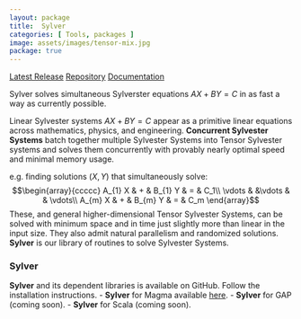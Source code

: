 ```yaml
---
layout: package
title:  Sylver
categories: [ Tools, packages ]
image: assets/images/tensor-mix.jpg
package: true
---
```


[Latest Release](https://github.com/thetensor-space/Sylver/releases/latest)
[Repository](https://github.com/thetensor-space/Sylver/)
[Documentation](https://github.com/thetensor-space/Sylver)


Sylver solves simultaneous Sylverster equations $AX+BY=C$ in as fast a way as currently possible.

Linear Sylvester systems $AX+BY=C$ appear as a primitive linear equations across mathematics, physics, and engineering.  **Concurrent Sylvester Systems**  batch together multiple Sylvester Systems into Tensor Sylvester systems and solves them concurrently with provably nearly optimal speed and minimal memory usage.

e.g. finding solutions $(X,Y)$ that simultaneously solve:
$$\begin{array}{ccccc}
A_{1} X & + & B_{1} Y & = & C_1\\
\vdots & &\vdots  & & \vdots\\
A_{m} X & + & B_{m} Y & = & C_m
\end{array}$$ 
These, and general higher-dimensional Tensor Sylvester Systems, can be solved with minimum space and in time just slightly more than linear in the input size.  They also admit natural parallelism and randomized solutions.  **Sylver** is our library of routines to solve Sylvester Systems.

### Sylver

**Sylver** and its dependent libraries is available on GitHub.	Follow the installation instructions.
	- **Sylver** for Magma available [here](https://github.com/algeboy/Sylver).
	-  **Sylver** for GAP (coming soon).
	- **Sylver** for Scala (coming soon).
